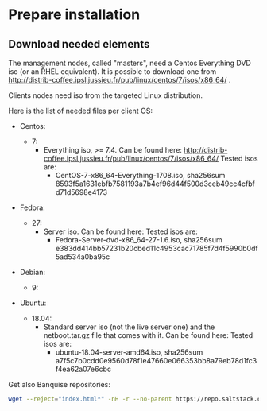 # Prepare installation

## Download needed elements

The management nodes, called "masters", need a Centos Everything DVD iso (or an RHEL equivalent). It is possible to download one from http://distrib-coffee.ipsl.jussieu.fr/pub/linux/centos/7/isos/x86_64/ .

Clients nodes need iso from the targeted Linux distribution.

Here is the list of needed files per client OS:

* Centos:
  * 7:
    * Everything iso, >= 7.4. Can be found here: http://distrib-coffee.ipsl.jussieu.fr/pub/linux/centos/7/isos/x86_64/
    Tested isos are:
      * CentOS-7-x86_64-Everything-1708.iso, sha256sum 8593f5a1631ebfb7581193a7b4ef96d44f500d3ceb49cc4cfbfd71d5698e4173

* Fedora:
  * 27:
    * Server iso. Can be found here:
    Tested isos are:
      * Fedora-Server-dvd-x86_64-27-1.6.iso, sha256sum e383dd414bb57231b20cbed11c4953cac71785f7d4f5990b0df5ad534a0ba95c

* Debian:
  * 9:

* Ubuntu:
  * 18.04:
    * Standard server iso (not the live server one) and the netboot.tar.gz file that comes with it. Can be found here:
    Tested isos are:
      * ubuntu-18.04-server-amd64.iso, sha256sum a7f5c7b0cdd0e9560d78f1e47660e066353bb8a79eb78d1fc3f4ea62a07e6cbc


Get also Banquise repositories:
```bash
wget --reject="index.html*" -nH -r --no-parent https://repo.saltstack.com/yum/redhat/7/x86_64/2016.11/
```
